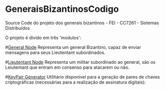 # GeneraisBizantinosCodigo
Source Code do projeto dos generais bizantinos - FEI - CC7261 - Sistemas Distribuídos

O projeto é divido em três 'modulos':

#[General Node](https://github.com/marcelobaxauli/GeneralNode) 
Representa um general Bizantino, capaz de enviar mensagens para seus Lieutentant subordinados.

#[Lieutentant Node](https://github.com/marcelobaxauli/LieutenantNode)
Representa um militar subordinado ao general, são os Leiutentant que entram em consenso para atacarem ou não.

#[KeyPair Generator](https://github.com/marcelobaxauli/KeypairGenerator)
Utilitário disponível para a geração de pares de chaves criptográficas (necessárias para a realização de assinatura digitais):

